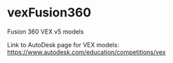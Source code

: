 # vexFusion360
Fusion 360 VEX v5 models

Link to AutoDesk page for VEX models:  https://www.autodesk.com/education/competitions/vex
